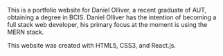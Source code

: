 This is a portfolio website for Daniel Olliver, a recent graduate of AUT, obtaining a degree in BCIS. Daniel Olliver has the intention of becoming a full stack web developer, his primary focus at the moment is using the MERN stack.

This website was created with HTML5, CSS3, and React.js.
